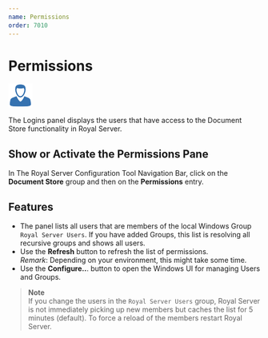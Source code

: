 ```yaml
---
name: Permissions
order: 7010
---
```


# Permissions

<img src="/r2021/images/RoyalServer/Credential_48x48.png" class="icon-def" alt="" />

The Logins panel displays the users that have access to the Document Store functionality in Royal Server.

## Show or Activate the Permissions Pane

In The Royal Server Configuration Tool Navigation Bar, click on the **Document Store** group and then on the **Permissions** entry.

## Features

- The panel lists all users that are members of the local Windows Group `Royal Server Users`. If you have added Groups, this list is resolving all recursive groups and shows all users.
- Use the **Refresh** button to refresh the list of permissions.  
  _Remark_: Depending on your environment, this might take some time.
- Use the **Configure..**. button to open the Windows UI for managing Users and Groups.

> **Note**  
> If you change the users in the `Royal Server Users` group, Royal Server is not immediately picking up new members but caches the list for 5 minutes (default). To force a reload of the members restart Royal Server.
